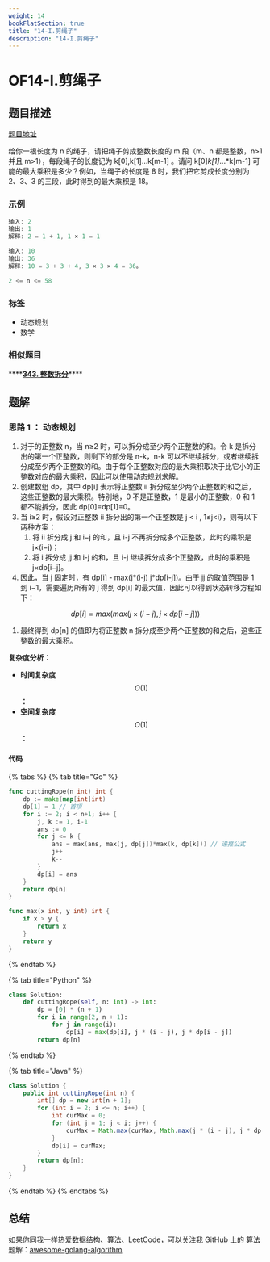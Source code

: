 ```yaml
---
weight: 14
bookFlatSection: true
title: "14-I.剪绳子"
description: "14-I.剪绳子"
---
```


# OF14-I.剪绳子

## 题目描述

[题目地址](https://leetcode-cn.com/problems/jian-sheng-zi-lcof/)

给你一根长度为 n 的绳子，请把绳子剪成整数长度的 m 段（m、n 都是整数，n&gt;1 并且 m&gt;1），每段绳子的长度记为 k\[0\],k\[1\]...k\[m-1\] 。请问 k\[0\]_k\[1\]_...\*k\[m-1\] 可能的最大乘积是多少？例如，当绳子的长度是 8 时，我们把它剪成长度分别为 2、3、3 的三段，此时得到的最大乘积是 18。

### **示例**

```go
输入: 2
输出: 1
解释: 2 = 1 + 1, 1 × 1 = 1

输入: 10
输出: 36
解释: 10 = 3 + 3 + 4, 3 × 3 × 4 = 36。

2 <= n <= 58
```

### 标签

- 动态规划
- 数学

### 相似题目

\*\*\*\*[**343. 整数拆分**](https://leetcode-cn.com/problems/integer-break/)\*\*\*\*

## 题解

### 思路 1 ： 动态规划

1. 对于的正整数 n，当 n≥2 时，可以拆分成至少两个正整数的和。令 k 是拆分出的第一个正整数，则剩下的部分是 n-k，n-k 可以不继续拆分，或者继续拆分成至少两个正整数的和。由于每个正整数对应的最大乘积取决于比它小的正整数对应的最大乘积，因此可以使用动态规划求解。
2. 创建数组 dp，其中 dp\[i\] 表示将正整数 ii 拆分成至少两个正整数的和之后，这些正整数的最大乘积。特别地，0 不是正整数，1 是最小的正整数，0 和 1 都不能拆分，因此 dp\[0\]=dp\[1\]=0。
3. 当 i≥2 时，假设对正整数 ii 拆分出的第一个正整数是 j &lt; i , 1≤j&lt;i），则有以下两种方案：
   1. 将 ii 拆分成 j 和 i−j 的和，且 i-j 不再拆分成多个正整数，此时的乘积是 j×\(i−j\)；
   2. 将 i 拆分成 jj 和 i-j 的和，且 i-j 继续拆分成多个正整数，此时的乘积是 j×dp\[i−j\]。
4. 因此，当 j 固定时，有 dp\[i\] - max\(j\*\(i-j\) j\*dp\[i-j\]\)。由于 jj 的取值范围是 1 到 i−1，需要遍历所有的 j 得到 dp\[i\] 的最大值，因此可以得到状态转移方程如下：

$$
dp[i] = max( max (j \times (i-j) , j \times  dp[i-j]))
$$

1. 最终得到 dp\[n\] 的值即为将正整数 n 拆分成至少两个正整数的和之后，这些正整数的最大乘积。

**复杂度分析：**

- **时间复杂度**$$O(1)$$**：**
- **空间复杂度**$$O(1)$$**：**

#### 代码

{% tabs %}
{% tab title="Go" %}

```go
func cuttingRope(n int) int {
    dp := make(map[int]int)
    dp[1] = 1 // 首项
    for i := 2; i < n+1; i++ {
        j, k := 1, i-1
        ans := 0
        for j <= k {
            ans = max(ans, max(j, dp[j])*max(k, dp[k])) // 递推公式
            j++
            k--
        }
        dp[i] = ans
    }
    return dp[n]
}

func max(x int, y int) int {
    if x > y {
        return x
    }
    return y
}
```

{% endtab %}

{% tab title="Python" %}

```python
class Solution:
    def cuttingRope(self, n: int) -> int:
        dp = [0] * (n + 1)
        for i in range(2, n + 1):
            for j in range(i):
                dp[i] = max(dp[i], j * (i - j), j * dp[i - j])
        return dp[n]
```

{% endtab %}

{% tab title="Java" %}

```java
class Solution {
    public int cuttingRope(int n) {
        int[] dp = new int[n + 1];
        for (int i = 2; i <= n; i++) {
            int curMax = 0;
            for (int j = 1; j < i; j++) {
                curMax = Math.max(curMax, Math.max(j * (i - j), j * dp[i - j]));
            }
            dp[i] = curMax;
        }
        return dp[n];
    }
}
```

{% endtab %}
{% endtabs %}

## 总结

如果你同我一样热爱数据结构、算法、LeetCode，可以关注我 GitHub 上的 算法 题解：[awesome-golang-algorithm](https://github.com/kylesliu/awesome-golang-algorithm)
